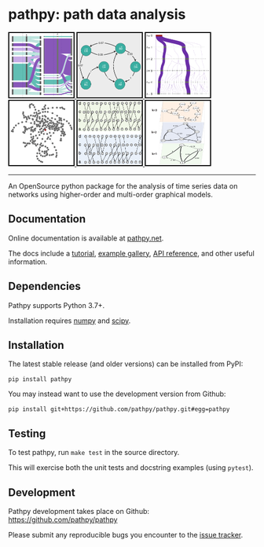 pathpy: path data analysis
==========================

<div class="row">

<a href=https://www.pathpy.net>
<img src="doc/_static/thumb_1.png" height="135" width="135">
</a>

<a href=https://www.pathpy.net>
<img src="doc/_static/thumb_2.png" height="135" width="135">
</a>

<a href=https://www.pathpy.net>
<img src="doc/_static/thumb_3.png" height="135" width="135">
</a>

<a href=https://www.pathpy.net>
<img src="doc/_static/thumb_4.png" height="135" width="135">
</a>

<a href=https://www.pathpy.net>
<img src="doc/_static/thumb_5.png" height="135" width="135">
</a>

<a href=https://www.pathpy.net>
<img src="doc/_static/thumb_6.png" height="135" width="135">
</a>

</div>

--------------------------------------

An OpenSource python package for the analysis of time series data on networks
using higher-order and multi-order graphical models.

Documentation
-------------

Online documentation is available at [pathpy.net](https://www.pathpy.net).

The docs include a [tutorial](https://www.pathpy.net/tutorial.html), [example gallery](https://www.pathpy.net/examples/index.html), [API reference](https://www.pathpy.net/api.html), and other useful information.


Dependencies
------------

Pathpy supports Python 3.7+.

Installation requires [numpy](http://www.numpy.org/) and [scipy](https://www.scipy.org/).
<!-- Some functions will optionally use [statsmodels](https://www.statsmodels.org/) if it is installed.  -->


Installation
------------

The latest stable release (and older versions) can be installed from PyPI:

    pip install pathpy

You may instead want to use the development version from Github:

    pip install git+https://github.com/pathpy/pathpy.git#egg=pathpy


Testing
-------

To test pathpy, run `make test` in the source directory.

This will exercise both the unit tests and docstring examples (using `pytest`).


Development
-----------

Pathpy development takes place on Github: https://github.com/pathpy/pathpy

Please submit any reproducible bugs you encounter to the [issue tracker](https://github.com/pathpy/pathpy/issues).
